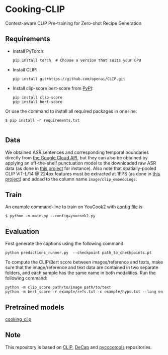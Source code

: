 # Cooking-CLIP
Context-aware CLIP Pre-training for Zero-shot Recipe Generation

## Requirements

- Install PyTorch:
  ```
  pip install torch  # Choose a version that suits your GPU
  ```
- Install CLIP:
  ```
  pip install git+https://github.com/openai/CLIP.git
  ```
- Install clip-score bert-score  from [PyPI](https://pypi.org/project/clip-score/):
  ```
  pip install clip-score
  pip install bert-score
  ```

Or use the command to install all required packages in one line:
```shell
$ pip install -r requirements.txt


```
## Data
We obtained ASR sentences and corresponding temporal boundaries directly from [the Google Cloud API](https://cloud.google.com/speech-to-text/docs/automatic-punctuation), but they can also be obtained by applying an off-the-shelf punctuation model to the downloaded raw ASR data (as done in [this project](https://github.com/antoyang/just-ask) for instance).
Also note that spatially-pooled CLIP ViT-L/14 @ 224px features must be extracted at 1FPS (as done in [this project](https://github.com/antoyang/FrozenBiLM)) and added to the column name `image/clip_embeddings`.

## Train
An example command-line to train on YouCook2 with [config file](https://github.com/ustcwanglin/Cooking-CLIP/blob/main/youcook2.py) is

```shell
$ python -m main.py --config=youcook2.py 
```

## Evaluation

First generate the captions using the following command 
```
python predictions_runner.py  --checkpoint path_to_checkpoints.pt 
```
To compute the CLIP/Bert score between images/reference and texts, make sure that the image/reference and text data are contained in two separate folders, and each sample has the same name in both modalities. Run the following command:
```
python -m clip_score path/to/image path/to/text
python -m bert_score -r example/refs.txt -c example/hyps.txt --lang en
```



## Pretrained models
[cooking_clip](https://github.com/ustcwanglin/Cooking-CLIP/blob/main/model.pth)


## Note
This repository is based on [CLIP](https://github.com/openai/CLIP), [DeCap](https://github.com/dhg-wei/DeCap) and [pycocotools](https://github.com/sks3i/pycocoevalcap) repositories.




